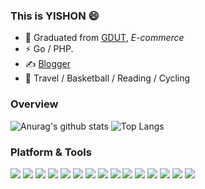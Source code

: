 ### This is YISHON 😄

- 🍻 Graduated from [GDUT](https://www.gdut.edu.cn/), _E-commerce_
- ⚡ Go / PHP.
- ✍️ [Blogger](http://yishon.top)
- 🏃 Travel / Basketball / Reading / Cycling 


### Overview
![Anurag's github stats](https://github-readme-stats.vercel.app/api?username=yishonfighting&theme=vue-dark)
![Top Langs](https://github-readme-stats.vercel.app/api/top-langs/?username=yishonfighting&layout=compact&theme=vue-dark)


### Platform & Tools
![](https://visitor-badge.glitch.me/badge?page_id=yishonfighting.readme)
[![](https://img.shields.io/badge/OS-Arch%20Linux-33aadd?style=flat-square&logo=arch-linux&logoColor=ffffff)](https://www.archlinux.org/)
[![](https://img.shields.io/badge/macOS-292e33?style=flat-square&logo=apple&logoColor=ffffff)](https://www.tonymacx86.com/)
[![](https://img.shields.io/badge/-Windows-0078D6?style=flat-square&logo=windows&logoColor=ffffff)]()
[![](https://img.shields.io/badge/Google-Go-00ADD8?style=flat-square&logo=go&logoColor=ffffff)](https://github.com/golang)
[![](https://img.shields.io/badge/-C-A8B9CC?style=flat-square&logo=c&logoColor=ffffff)]()
[![](https://img.shields.io/badge/-Java-007396?style=flat-square&logo=java&logoColor=ffffff)]()
[![](https://img.shields.io/badge/-PHP-777BB4?style=flat-square&logo=php&logoColor=ffffff)]()
[![](https://img.shields.io/badge/-Redis-DC382D?style=flat-square&logo=redis&logoColor=ffffff)]()
[![](https://img.shields.io/badge/-MySQL-007396?style=flat-square&logo=mysql&logoColor=ffffff)]()
[![](https://img.shields.io/badge/-MongoDB-47A248?style=flat-square&logo=mongodb&logoColor=ffffff)]()
[![](https://img.shields.io/badge/Apache-Kafka-231F20?style=flat-square&logo=kafka&logoColor=ffffff)]()
[![](https://img.shields.io/badge/-RabbitMQ-FF6600?style=flat-square&logo=rabbitmq&logoColor=ffffff)]()
[![](https://img.shields.io/badge/Elastic-Elasticsearch-005571?style=flat-square&logo=elasticsearch&logoColor=ffffff)]()
[![](https://img.shields.io/badge/SoundCloud-Prometheus-E6522C?style=flat-square&logo=prometheus&logoColor=ffffff)]()









<!--
**yishonfighting/yishonfighting** is a ✨ _special_ ✨ repository because its `README.md` (this file) appears on your GitHub profile.

Here are some ideas to get you started:

- 🔭 I’m currently working on ...
- 🌱 I’m currently learning ...
- 👯 I’m looking to collaborate on ...
- 🤔 I’m looking for help with ...
- 💬 Ask me about ...
- 📫 How to reach me: ...
- 😄 Pronouns: ...
- ⚡ Fun fact: ...
-->

